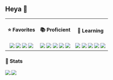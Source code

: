 ## Heya 👋

| | | |
|:-:|:-:|:-:|
|<h4>⭐ Favorites</h4>|<h4>📚 Proficient</h4>|<h4>🌱 Learning</h4>|
|<div><img src="https://img.shields.io/badge/Editor-VS%20Code-informational?logo=Visual+Studio+Code&logoColor=ffffff" /> <img src="https://img.shields.io/badge/Platform-Vercel-informational?logo=Vercel&logoColor=ffffff" /> <img src="https://img.shields.io/badge/OS-Ubuntu-informational?logo=Ubuntu&logoColor=ffffff" /> <img src="https://img.shields.io/badge/Language-Rust-informational?logo=Rust&logoColor=ffffff" /></div>|  <div><img src="https://img.shields.io/badge/Language-TypeScript-informational?logo=TypeScript&logoColor=ffffff" /> <img src="https://img.shields.io/badge/Language-Python-informational?logo=Python&logoColor=ffffff" /> <img src="https://img.shields.io/badge/Language-Java-informational?logo=Java&logoColor=ffffff" /> <img src="https://img.shields.io/badge/Language-Lua-informational?logo=Lua&logoColor=ffffff" /> <img src="https://img.shields.io/badge/Technology-Firebase-informational?logo=firebase&logoColor=ffffff" /></div>|<div> <img src="https://img.shields.io/badge/Language-Rust-informational?logo=Rust&logoColor=ffffff" /> <img src="https://img.shields.io/badge/Language-Kotlin-informational?logo=Kotlin&logoColor=ffffff" /> <img src="https://img.shields.io/badge/Language-C++-informational?logo=CPlusPlus&logoColor=ffffff" /> <img src="https://img.shields.io/badge/Technology-Docker-informational?logo=Docker&logoColor=ffffff" /> <img src="https://img.shields.io/badge/Technology-Next.js-informational?logo=Next.js&logoColor=ffffff" /></div>|
  
### 📝 Stats 
<a href="#">
  <img align="center" src="https://github-readme-stats.vercel.app/api?username=ap-1&count_private=true&show_icons=true&theme=dark&line_height=27" />
</a>
<a href="#">
  <img align="center" src="https://github-readme-stats.vercel.app/api/top-langs/?username=ap-1&langs_count=3&theme=dark" />
</a>

<!--
**ap-1/ap-1** is a ✨ _special_ ✨ repository because its `README.md` (this file) appears on your GitHub profile.
<img align="center" src="https://github-readme-stats.vercel.app/api/top-langs?username=ap-1&show_icons=true&layout=compact&theme=dracula" />

Here are some ideas to get you started:

- 🔭 I’m currently working on ...
- 🌱 I’m currently learning ...
- 👯 I’m looking to collaborate on ...
- 🤔 I’m looking for help with ...
- 💬 Ask me about ...
- 📫 How to reach me: ...
- 😄 Pronouns: ...
- ⚡ Fun fact: ...
-->
